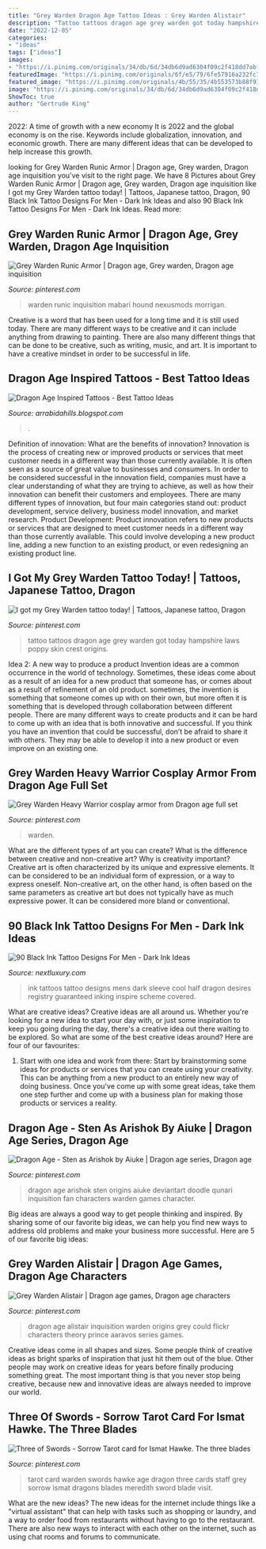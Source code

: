 ```yaml
---
title: "Grey Warden Dragon Age Tattoo Ideas : Grey Warden Alistair"
description: "Tattoo tattoos dragon age grey warden got today hampshire laws poppy skin crest origins"
date: "2022-12-05"
categories:
- "ideas"
tags: ["ideas"]
images:
- "https://i.pinimg.com/originals/34/db/6d/34db6d9ad6304f09c2f418dd7abff2f3.jpg"
featuredImage: "https://i.pinimg.com/originals/6f/e5/79/6fe57916a232fc7e11fba332d93e7156.jpg"
featured_image: "https://i.pinimg.com/originals/4b/55/35/4b553573b88f9179629ba6ca99ae427e.jpg"
image: "https://i.pinimg.com/originals/34/db/6d/34db6d9ad6304f09c2f418dd7abff2f3.jpg"
ShowToc: true
author: "Gertrude King"
---
```



2022: A time of growth with a new economy
It is 2022 and the global economy is on the rise. Keywords include globalization, innovation, and economic growth. There are many different ideas that can be developed to help increase this growth.

	

		
looking for Grey Warden Runic Armor | Dragon age, Grey warden, Dragon age inquisition you've visit to the right page. We have 8 Pictures about Grey Warden Runic Armor | Dragon age, Grey warden, Dragon age inquisition like I got my Grey Warden tattoo today! | Tattoos, Japanese tattoo, Dragon, 90 Black Ink Tattoo Designs For Men - Dark Ink Ideas and also 90 Black Ink Tattoo Designs For Men - Dark Ink Ideas. Read more:
		
    
## Grey Warden Runic Armor | Dragon Age, Grey Warden, Dragon Age Inquisition

<img loading=lazy src="https://i.pinimg.com/originals/c2/fe/a4/c2fea442fa4a2666d992339d2bb00214.jpg" onerror="this.onerror=null;this.src='https://tse2.mm.bing.net/th?id=OIP.gWF_JRLAVYEzGqw405Km_gHaEj&amp;pid=15.1';" alt="Grey Warden Runic Armor | Dragon age, Grey warden, Dragon age inquisition">

_Source: pinterest.com_

>warden runic inquisition mabari hound nexusmods morrigan. 

	

Creative is a word that has been used for a long time and it is still used today. There are many different ways to be creative and it can include anything from drawing to painting. There are also many different things that can be done to be creative, such as writing, music, and art. It is important to have a creative mindset in order to be successful in life.

    
## Dragon Age Inspired Tattoos - Best Tattoo Ideas

<img loading=lazy src="https://i.redd.it/7wc7ae30kw331.jpg" onerror="this.onerror=null;this.src='https://tse4.mm.bing.net/th?id=OIP.JiWQErR8R5i0xXO0OUz9oQHaPP&amp;pid=15.1';" alt="Dragon Age Inspired Tattoos - Best Tattoo Ideas">

_Source: arrabidahills.blogspot.com_

>. 

	

Definition of innovation: What are the benefits of innovation?
Innovation is the process of creating new or improved products or services that meet customer needs in a different way than those currently available. It is often seen as a source of great value to businesses and consumers. In order to be considered successful in the innovation field, companies must have a clear understanding of what they are trying to achieve, as well as how their innovation can benefit their customers and employees. There are many different types of innovation, but four main categories stand out: product development, service delivery, business model innovation, and market research. Product Development: Product innovation refers to new products or services that are designed to meet customer needs in a different way than those currently available. This could involve developing a new product line, adding a new function to an existing product, or even redesigning an existing product line.

    
## I Got My Grey Warden Tattoo Today! | Tattoos, Japanese Tattoo, Dragon

<img loading=lazy src="https://i.pinimg.com/originals/4b/55/35/4b553573b88f9179629ba6ca99ae427e.jpg" onerror="this.onerror=null;this.src='https://tse1.mm.bing.net/th?id=OIP.hiK2AvTs49J0k-kb0P7hfgHaJ8&amp;pid=15.1';" alt="I got my Grey Warden tattoo today! | Tattoos, Japanese tattoo, Dragon">

_Source: pinterest.com_

>tattoo tattoos dragon age grey warden got today hampshire laws poppy skin crest origins. 

	

Idea 2: A new way to produce a product
Invention ideas are a common occurrence in the world of technology. Sometimes, these ideas come about as a result of an idea for a new product that someone has, or comes about as a result of refinement of an old product. sometimes, the invention is something that someone comes up with on their own, but more often it is something that is developed through collaboration between different people. There are many different ways to create products and it can be hard to come up with an idea that is both innovative and successful. If you think you have an invention that could be successful, don’t be afraid to share it with others. They may be able to develop it into a new product or even improve on an existing one.

    
## Grey Warden Heavy Warrior Cosplay Armor From Dragon Age Full Set

<img loading=lazy src="https://i.pinimg.com/originals/ae/58/9a/ae589a0a63c533214e3401e8ee182c73.jpg" onerror="this.onerror=null;this.src='https://tse4.mm.bing.net/th?id=OIP.PkAZr_2vIA9iTUXR1dDqTwHaJ4&amp;pid=15.1';" alt="Grey Warden Heavy Warrior cosplay armor from Dragon age full set">

_Source: pinterest.com_

>warden. 

	

What are the different types of art you can create? What is the difference between creative and non-creative art? Why is creativity important?
Creative art is often characterized by its unique and expressive elements. It can be considered to be an individual form of expression, or a way to express oneself. Non-creative art, on the other hand, is often based on the same parameters as creative art but does not typically have as much expressive power. It can be considered more bland or conventional.

    
## 90 Black Ink Tattoo Designs For Men - Dark Ink Ideas

<img loading=lazy src="http://nextluxury.com/wp-content/uploads/cool-dragon-black-ink-dotwork-mens-half-sleeve-tattoos.jpg" onerror="this.onerror=null;this.src='https://tse3.mm.bing.net/th?id=OIP.bIuj8FfY-wmOWL3bgXRaCgHaHa&amp;pid=15.1';" alt="90 Black Ink Tattoo Designs For Men - Dark Ink Ideas">

_Source: nextluxury.com_

>ink tattoos tattoo designs mens dark sleeve cool half dragon desires registry guaranteed inking inspire scheme covered. 

	

What are creative ideas?
Creative ideas are all around us. Whether you're looking for a new idea to start your day with, or just some inspiration to keep you going during the day, there's a creative idea out there waiting to be explored. So what are some of the best creative ideas around? Here are four of our favourites: 
1. Start with one idea and work from there: Start by brainstorming some ideas for products or services that you can create using your creativity. This can be anything from a new product to an entirely new way of doing business. Once you've come up with some great ideas, take them one step further and come up with a business plan for making those products or services a reality. 


    
## Dragon Age - Sten As Arishok By Aiuke | Dragon Age Series, Dragon Age

<img loading=lazy src="https://i.pinimg.com/originals/6f/e5/79/6fe57916a232fc7e11fba332d93e7156.jpg" onerror="this.onerror=null;this.src='https://tse4.mm.bing.net/th?id=OIP.h4kuTPxS1IXEX4rGoeff2gHaKL&amp;pid=15.1';" alt="Dragon Age - Sten as Arishok by Aiuke | Dragon age series, Dragon age">

_Source: pinterest.com_

>dragon age arishok sten origins aiuke deviantart doodle qunari inquisition fan characters warden games character. 

	

Big ideas are always a good way to get people thinking and inspired. By sharing some of our favorite big ideas, we can help you find new ways to address old problems and make your business more successful. Here are 5 of our favorite big ideas: 

    
## Grey Warden Alistair | Dragon Age Games, Dragon Age Characters

<img loading=lazy src="https://i.pinimg.com/originals/34/db/6d/34db6d9ad6304f09c2f418dd7abff2f3.jpg" onerror="this.onerror=null;this.src='https://tse2.mm.bing.net/th?id=OIP.0MMAiNb1kVKKGCTDzFnukgHaNK&amp;pid=15.1';" alt="Grey Warden Alistair | Dragon age games, Dragon age characters">

_Source: pinterest.com_

>dragon age alistair inquisition warden origins grey could flickr characters theory prince aaravos series games. 

	

Creative ideas come in all shapes and sizes. Some people think of creative ideas as bright sparks of inspiration that just hit them out of the blue. Other people may work on creative ideas for years before finally producing something great. The most important thing is that you never stop being creative, because new and innovative ideas are always needed to improve our world.

    
## Three Of Swords - Sorrow Tarot Card For Ismat Hawke. The Three Blades

<img loading=lazy src="https://i.pinimg.com/736x/c0/8f/e8/c08fe8815455d795a399d05ae3692dfd--grey-warden-the-staff.jpg" onerror="this.onerror=null;this.src='https://tse4.mm.bing.net/th?id=OIP.cPprC88iKr99aYJzdG3X1AHaKz&amp;pid=15.1';" alt="Three of Swords - Sorrow Tarot card for Ismat Hawke. The three blades">

_Source: pinterest.com_

>tarot card warden swords hawke age dragon three cards staff grey sorrow ismat dragons blades meredith sword blade visit. 

	

What are the new ideas?
The new ideas for the internet include things like a "virtual assistant" that can help with tasks such as shopping or laundry, and a way to order food from restaurants without having to go to the restaurant. There are also new ways to interact with each other on the internet, such as using chat rooms and forums to communicate.

